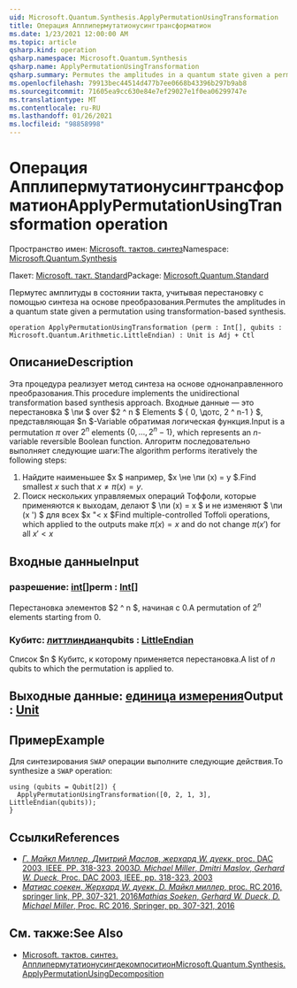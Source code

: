 ```yaml
---
uid: Microsoft.Quantum.Synthesis.ApplyPermutationUsingTransformation
title: Операция Апплипермутатионусингтрансформатион
ms.date: 1/23/2021 12:00:00 AM
ms.topic: article
qsharp.kind: operation
qsharp.namespace: Microsoft.Quantum.Synthesis
qsharp.name: ApplyPermutationUsingTransformation
qsharp.summary: Permutes the amplitudes in a quantum state given a permutation using transformation-based synthesis.
ms.openlocfilehash: 79913bec44514d477b7ee0668b43396b297b9ab8
ms.sourcegitcommit: 71605ea9cc630e84e7ef29027e1f0ea06299747e
ms.translationtype: MT
ms.contentlocale: ru-RU
ms.lasthandoff: 01/26/2021
ms.locfileid: "98858998"
---
```

# <a name="applypermutationusingtransformation-operation"></a><span data-ttu-id="39a30-102">Операция Апплипермутатионусингтрансформатион</span><span class="sxs-lookup"><span data-stu-id="39a30-102">ApplyPermutationUsingTransformation operation</span></span>

<span data-ttu-id="39a30-103">Пространство имен: [Microsoft. тактов. синтез](xref:Microsoft.Quantum.Synthesis)</span><span class="sxs-lookup"><span data-stu-id="39a30-103">Namespace: [Microsoft.Quantum.Synthesis](xref:Microsoft.Quantum.Synthesis)</span></span>

<span data-ttu-id="39a30-104">Пакет: [Microsoft. такт. Standard](https://nuget.org/packages/Microsoft.Quantum.Standard)</span><span class="sxs-lookup"><span data-stu-id="39a30-104">Package: [Microsoft.Quantum.Standard](https://nuget.org/packages/Microsoft.Quantum.Standard)</span></span>


<span data-ttu-id="39a30-105">Пермутес амплитуды в состоянии такта, учитывая перестановку с помощью синтеза на основе преобразования.</span><span class="sxs-lookup"><span data-stu-id="39a30-105">Permutes the amplitudes in a quantum state given a permutation using transformation-based synthesis.</span></span>

```qsharp
operation ApplyPermutationUsingTransformation (perm : Int[], qubits : Microsoft.Quantum.Arithmetic.LittleEndian) : Unit is Adj + Ctl
```


## <a name="description"></a><span data-ttu-id="39a30-106">Описание</span><span class="sxs-lookup"><span data-stu-id="39a30-106">Description</span></span>

<span data-ttu-id="39a30-107">Эта процедура реализует метод синтеза на основе однонаправленного преобразования.</span><span class="sxs-lookup"><span data-stu-id="39a30-107">This procedure implements the unidirectional transformation based synthesis approach.</span></span>  <span data-ttu-id="39a30-108">Входные данные — это перестановка $ \пи $ over $2 ^ n $ Elements $ \{ 0, \дотс, 2 ^ n-1 \} $, представляющая $n $-Variable обратимая логическая функция.</span><span class="sxs-lookup"><span data-stu-id="39a30-108">Input is a permutation $\pi$ over $2^n$ elements $\{0, \dots, 2^n-1\}$, which represents an $n$-variable reversible Boolean function.</span></span>
<span data-ttu-id="39a30-109">Алгоритм последовательно выполняет следующие шаги:</span><span class="sxs-lookup"><span data-stu-id="39a30-109">The algorithm performs iteratively the following steps:</span></span>

1. <span data-ttu-id="39a30-110">Найдите наименьшее $x $ например, $x \не \пи (x) = y $.</span><span class="sxs-lookup"><span data-stu-id="39a30-110">Find smallest $x$ such that $x \ne \pi(x) = y$.</span></span>
2. <span data-ttu-id="39a30-111">Поиск нескольких управляемых операций Тоффоли, которые применяются к выходам, делают $ \пи (x) = x $ и не изменяют $ \пи (x ') $ для всех $x "< x $</span><span class="sxs-lookup"><span data-stu-id="39a30-111">Find multiple-controlled Toffoli operations, which applied to the outputs make $\pi(x) = x$ and do not change $\pi(x')$ for all $x' < x$</span></span>

## <a name="input"></a><span data-ttu-id="39a30-112">Входные данные</span><span class="sxs-lookup"><span data-stu-id="39a30-112">Input</span></span>

### <a name="perm--int"></a><span data-ttu-id="39a30-113">разрешение: [int](xref:microsoft.quantum.lang-ref.int)[]</span><span class="sxs-lookup"><span data-stu-id="39a30-113">perm : [Int](xref:microsoft.quantum.lang-ref.int)[]</span></span>

<span data-ttu-id="39a30-114">Перестановка элементов $2 ^ n $, начиная с 0.</span><span class="sxs-lookup"><span data-stu-id="39a30-114">A permutation of $2^n$ elements starting from 0.</span></span>


### <a name="qubits--littleendian"></a><span data-ttu-id="39a30-115">Кубитс: [литтлиндиан](xref:Microsoft.Quantum.Arithmetic.LittleEndian)</span><span class="sxs-lookup"><span data-stu-id="39a30-115">qubits : [LittleEndian](xref:Microsoft.Quantum.Arithmetic.LittleEndian)</span></span>

<span data-ttu-id="39a30-116">Список $n $ Кубитс, к которому применяется перестановка.</span><span class="sxs-lookup"><span data-stu-id="39a30-116">A list of $n$ qubits to which the permutation is applied to.</span></span>



## <a name="output--unit"></a><span data-ttu-id="39a30-117">Выходные данные: [единица измерения](xref:microsoft.quantum.lang-ref.unit)</span><span class="sxs-lookup"><span data-stu-id="39a30-117">Output : [Unit](xref:microsoft.quantum.lang-ref.unit)</span></span>



## <a name="example"></a><span data-ttu-id="39a30-118">Пример</span><span class="sxs-lookup"><span data-stu-id="39a30-118">Example</span></span>

<span data-ttu-id="39a30-119">Для синтезирования `SWAP` операции выполните следующие действия.</span><span class="sxs-lookup"><span data-stu-id="39a30-119">To synthesize a `SWAP` operation:</span></span>

```qsharp
using (qubits = Qubit[2]) {
  ApplyPermutationUsingTransformation([0, 2, 1, 3], LittleEndian(qubits));
}
```

## <a name="references"></a><span data-ttu-id="39a30-120">Ссылки</span><span class="sxs-lookup"><span data-stu-id="39a30-120">References</span></span>

- [<span data-ttu-id="39a30-121">*Г. Майкл Миллер*, *Дмитрий Маслов*, *жерхард W. дуекк*, proc. DAC 2003, IEEE, PP. 318-323, 2003</span><span class="sxs-lookup"><span data-stu-id="39a30-121">*D. Michael Miller*, *Dmitri Maslov*, *Gerhard W. Dueck*, Proc. DAC 2003, IEEE, pp. 318-323, 2003</span></span>](https://doi.org/10.1145/775832.775915)
- [<span data-ttu-id="39a30-122">*Матиас соекен*, *Жерхард W. дуекк*, *D. Майкл миллер*, proc. RC 2016, springer link, PP. 307-321, 2016</span><span class="sxs-lookup"><span data-stu-id="39a30-122">*Mathias Soeken*, *Gerhard W. Dueck*, *D. Michael Miller*, Proc. RC 2016, Springer, pp. 307-321, 2016</span></span>](https://doi.org/10.1007/978-3-319-40578-0_22)

## <a name="see-also"></a><span data-ttu-id="39a30-123">См. также:</span><span class="sxs-lookup"><span data-stu-id="39a30-123">See Also</span></span>

- [<span data-ttu-id="39a30-124">Microsoft. тактов. синтез. Апплипермутатионусингдекомпоситион</span><span class="sxs-lookup"><span data-stu-id="39a30-124">Microsoft.Quantum.Synthesis.ApplyPermutationUsingDecomposition</span></span>](xref:Microsoft.Quantum.Synthesis.ApplyPermutationUsingDecomposition)